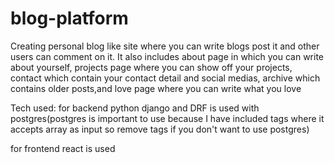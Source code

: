 # blog-platform
Creating personal blog like site where you can write blogs post it and other users can comment on it.
It also includes about page in which you can write about yourself, projects page where you can show off your projects, contact which contain your contact detail and social medias, archive which contains older posts,and love page where you can write what you love


Tech used:
for backend python django and DRF is used with postgres(postgres is important to use because I have included tags where it accepts array as input so remove tags if you don't want to use postgres)

for frontend react is used